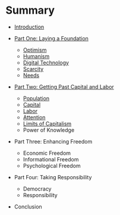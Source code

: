# Summary

* [Introduction](README.md)

* [Part One: Laying a Foundation](part-one/README.md)
    * [Optimism](part-one/Optimism.md)
    * [Humanism](part-one/Humanism.md)
    * [Digital Technology](part-one/Digital.md)
    * [Scarcity](part-one/Scarcity.md)
    * [Needs](part-one/Needs.md)

* [Part Two: Getting Past Capital and Labor](part-two/README.md)
    * [Population](part-two/Population.md)
    * [Capital](part-two/Capital.md)
    * [Labor](part-two/Labor.md)
    * [Attention](part-two/Attention.md)
    * [Limits of Capitalism](part-two/Limits.md)
    * Power of Knowledge

* Part Three: Enhancing Freedom
    * Economic Freedom
    * Informational Freedom
    * Psychological Freedom

* Part Four: Taking Responsibility
    * Democracy
    * Responsibility

* Conclusion
